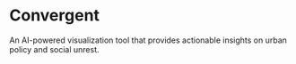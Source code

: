 # Convergent
An AI-powered visualization tool that provides actionable insights on urban policy and social unrest.
